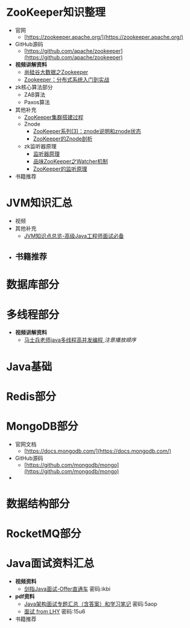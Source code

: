 # ZooKeeper知识整理
- 官网
   - [https://zookeeper.apache.org/](https://zookeeper.apache.org/) 
- GitHub源码
   - [https://github.com/apache/zookeeper](https://github.com/apache/zookeeper)
- **视频讲解资料**
   - [尚硅谷大数据之Zookeeper](https://www.bilibili.com/video/av32093417)
   - [Zookeeper：分布式系统入门到实战](https://www.youtube.com/watch?v=BhosKsE8up8)
- zk核心算法部分
   - ZAB算法
   - Paxos算法
- 其他补充
   - [ ZooKeeper集群搭建过程](https://juejin.im/post/5ba879ce6fb9a05d16588802) 
   - Znode 
      - [ZooKeeper系列(3)：znode说明和znode状态](https://www.cnblogs.com/f-ck-need-u/p/9233249.html)
      - [ZooKeeper的Znode剖析](https://blog.csdn.net/lihao21/article/details/51810395)
   - zk监听器原理
      - [监听器原理](https://www.bilibili.com/video/av32093417/?p=14)
      - [品味ZooKeeper之Watcher机制
](https://www.jianshu.com/p/4c071e963f18)
      - [ZooKeeper的监听原理
](https://blog.csdn.net/qq_34913075/article/details/79017255)
- 书籍推荐

# JVM知识汇总
- 视频
- 其他补充
  - [JVM知识点总览-高级Java工程师面试必备](http://www.importnew.com/23792.html) 
- 书籍推荐
  - 

# 数据库部分

# 多线程部分
- **视频讲解资料**
   - [马士兵老师java多线程高并发编程
](https://www.bilibili.com/video/av33688545) *注意播放顺序*

# Java基础

# Redis部分

# MongoDB部分
- 官网文档
   - [https://docs.mongodb.com/](https://docs.mongodb.com/)
- GitHub源码
   - [https://github.com/mongodb/mongo](https://github.com/mongodb/mongo)
- 

# 数据结构部分

# RocketMQ部分







# Java面试资料汇总

- **视频资料**
  - [剑指Java面试-Offer直通车](https://pan.baidu.com/s/1IbvqHMCtma0ZSOH4qWskWQ) 密码:ikbi
- **pdf资料**
  - [Java架构面试专题汇总（含答案）和学习笔记](https://pan.baidu.com/s/1tX_JIrxntE_lys5Tc-Bzvg)  密码:5aop
  - [面试 from LHY](https://pan.baidu.com/s/1iFGGWc45FEY-uF1GtTsw9A)  密码:15u6
- 书籍推荐
      

